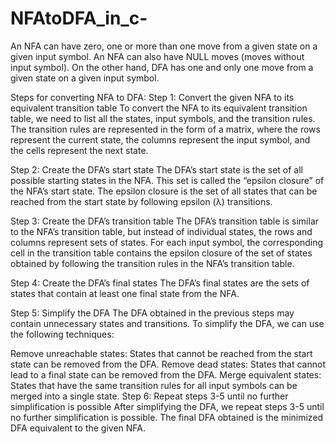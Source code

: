 # NFAtoDFA_in_c-

An NFA can have zero, one or more than one move from a given state on a given input symbol. An NFA can also have NULL moves (moves without input symbol).
On the other hand, DFA has one and only one move from a given state on a given input symbol. 

Steps for converting NFA to DFA:
Step 1: Convert the given NFA to its equivalent transition table
To convert the NFA to its equivalent transition table, we need to list all the states, input symbols, and the transition rules. 
The transition rules are represented in the form of a matrix, where the rows represent the current state, the columns represent the input symbol, 
and the cells represent the next state. 

Step 2: Create the DFA’s start state
The DFA’s start state is the set of all possible starting states in the NFA. This set is called the “epsilon closure” of the NFA’s start state.
The epsilon closure is the set of all states that can be reached from the start state by following epsilon (λ) transitions.

Step 3: Create the DFA’s transition table
The DFA’s transition table is similar to the NFA’s transition table, but instead of individual states, the rows and columns represent sets of states. 
For each input symbol, the corresponding cell in the transition table contains the epsilon closure of the set of states obtained by following the 
transition rules in the NFA’s transition table.


Step 4: Create the DFA’s final states
The DFA’s final states are the sets of states that contain at least one final state from the NFA.

Step 5: Simplify the DFA
The DFA obtained in the previous steps may contain unnecessary states and transitions. To simplify the DFA, we can use the following techniques:

Remove unreachable states: States that cannot be reached from the start state can be removed from the DFA.
Remove dead states: States that cannot lead to a final state can be removed from the DFA.
Merge equivalent states: States that have the same transition rules for all input symbols can be merged into a single state.
Step 6: Repeat steps 3-5 until no further simplification is possible
After simplifying the DFA, we repeat steps 3-5 until no further simplification is possible. The final DFA obtained is the minimized DFA equivalent to the given NFA.
